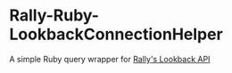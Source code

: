 # Rally-Ruby-LookbackConnectionHelper

A simple Ruby query wrapper for [Rally's Lookback API](https://rally1.rallydev.com/analytics/doc/#/manual)